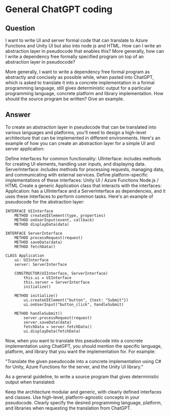 # General ChatGPT coding

## Question

I want to write UI and server formal code that can translate to Azure Functions and Unity UI but also into node js and HTML. How can I write an abstraction layer in pseudocode that enables this? More generally, how can I write a dependency free formally specified program on top of an abstraction layer in pseudocode?

More generally, I want to write a dependency free formal program as abstractly and concisely as possible while, when pasted into ChatGPT, which is asked to translate it into a concrete implementation in a formal programming language, still gives deterministic output for a particular programming language, concrete platform and library implementation. How should the source program be written? Give an example.

## Answer

To create an abstraction layer in pseudocode that can be translated into various languages and platforms, you'll need to design a high-level architecture that can be implemented in different environments. Here's an example of how you can create an abstraction layer for a simple UI and server application:

Define interfaces for common functionality:
UIInterface: includes methods for creating UI elements, handling user inputs, and displaying data.
ServerInterface: includes methods for processing requests, managing data, and communicating with external services.
Define platform-specific implementations of these interfaces:
Unity UI / Azure Functions
Node.js / HTML
Create a generic Application class that interacts with the interfaces:
Application: has a UIInterface and a ServerInterface as dependencies, and it uses these interfaces to perform common tasks.
Here's an example of pseudocode for the abstraction layer:

```
INTERFACE UIInterface
    METHOD createUIElement(type, properties)
    METHOD onUserInput(event, callback)
    METHOD displayData(data)

INTERFACE ServerInterface
    METHOD processRequest(request)
    METHOD saveData(data)
    METHOD fetchData()

CLASS Application
    ui: UIInterface
    server: ServerInterface

    CONSTRUCTOR(UIInterface, ServerInterface)
        this.ui = UIInterface
        this.server = ServerInterface
        initialize()

    METHOD initialize()
        ui.createUIElement("button", {text: "Submit"})
        ui.onUserInput("button_click", handleSubmit)

    METHOD handleSubmit()
        server.processRequest(request)
        server.saveData(data)
        fetchData = server.fetchData()
        ui.displayData(fetchData)
```

Now, when you want to translate this pseudocode into a concrete implementation using ChatGPT, you should mention the specific language, platform, and library that you want the implementation for. For example:

"Translate the given pseudocode into a concrete implementation using C# for Unity, Azure Functions for the server, and the Unity UI library."

As a general guideline, to write a source program that gives deterministic output when translated:

Keep the architecture modular and generic, with clearly defined interfaces and classes.
Use high-level, platform-agnostic concepts in your pseudocode.
Clearly specify the desired programming language, platform, and libraries when requesting the translation from ChatGPT.
